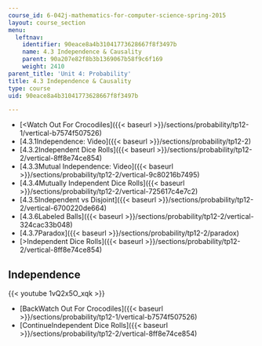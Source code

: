 ```yaml
---
course_id: 6-042j-mathematics-for-computer-science-spring-2015
layout: course_section
menu:
  leftnav:
    identifier: 90eace8a4b31041773628667f8f3497b
    name: 4.3 Independence & Causality
    parent: 90a207e82f8b3b1369067b58f9c6f169
    weight: 2410
parent_title: 'Unit 4: Probability'
title: 4.3 Independence & Causality
type: course
uid: 90eace8a4b31041773628667f8f3497b

---
```


*   [<Watch Out For Crocodiles]({{< baseurl >}}/sections/probability/tp12-1/vertical-b7574f507526)
*   [4.3.1Independence: Video]({{< baseurl >}}/sections/probability/tp12-2)
*   [4.3.2Independent Dice Rolls]({{< baseurl >}}/sections/probability/tp12-2/vertical-8ff8e74ce854)
*   [4.3.3Mutual Independence: Video]({{< baseurl >}}/sections/probability/tp12-2/vertical-9c80216b7495)
*   [4.3.4Mutually Independent Dice Rolls]({{< baseurl >}}/sections/probability/tp12-2/vertical-725617c4e7c2)
*   [4.3.5Independent vs Disjoint]({{< baseurl >}}/sections/probability/tp12-2/vertical-6700220de664)
*   [4.3.6Labeled Balls]({{< baseurl >}}/sections/probability/tp12-2/vertical-324cac33b048)
*   [4.3.7Paradox]({{< baseurl >}}/sections/probability/tp12-2/paradox)
*   [\>Independent Dice Rolls]({{< baseurl >}}/sections/probability/tp12-2/vertical-8ff8e74ce854)

Independence
------------

{{< youtube 1vQ2x5O_xqk >}}

*   [BackWatch Out For Crocodiles]({{< baseurl >}}/sections/probability/tp12-1/vertical-b7574f507526)
*   [ContinueIndependent Dice Rolls]({{< baseurl >}}/sections/probability/tp12-2/vertical-8ff8e74ce854)